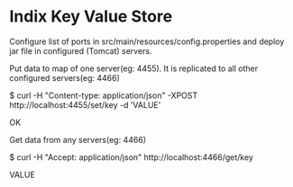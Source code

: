 # Indix Key Value Store

Configure list of ports in src/main/resources/config.properties and deploy jar file in configured (Tomcat) servers.

Put data to map of one server(eg: 4455). It is replicated to all other configured servers(eg: 4466)

$ curl -H "Content-type: application/json" -XPOST http://localhost:4455/set/key -d 'VALUE'

OK


Get data from any servers(eg: 4466)

$ curl -H "Accept: application/json" http://localhost:4466/get/key

VALUE